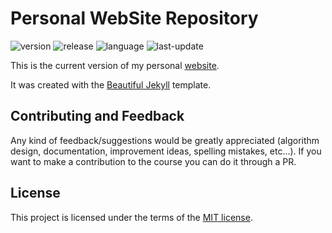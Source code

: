 # Personal WebSite Repository

![version](https://img.shields.io/badge/Version-Prod-blue)
![release](https://img.shields.io/badge/Release-1.3.3-blue)
![language](https://img.shields.io/badge/Language-HTML,Ruby,JavaScript-brightgreen)
![last-update](https://img.shields.io/badge/Last_update-06/06/2023-orange)

This is the current version of my personal [website](https://ansegura7.github.io).

It was created with the [Beautiful Jekyll](https://github.com/daattali/beautiful-jekyll) template.

## Contributing and Feedback
Any kind of feedback/suggestions would be greatly appreciated (algorithm design, documentation, improvement ideas, spelling mistakes, etc...). If you want to make a contribution to the course you can do it through a PR.

## License
This project is licensed under the terms of the <a href="https://github.com/ansegura7/ansegura7.github.io/blob/master/LICENSE">MIT license</a>.
